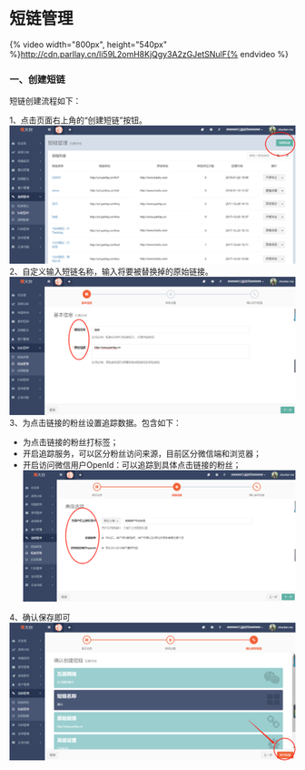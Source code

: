 # 短链管理
{% video width="800px", height="540px" %}http://cdn.parllay.cn/li59L2omH8KjQgy3A2zGJetSNulF{% endvideo %}

### 一、创建短链

短链创建流程如下：

1、点击页面右上角的“创建短链”按钮。![](/assets/1516620176%281%29.png)2、自定义输入短链名称，输入将要被替换掉的原始链接。![](/assets/1516620256.png)3、为点击链接的粉丝设置追踪数据。包含如下：

* 为点击链接的粉丝打标签；
* 开启追踪服务，可以区分粉丝访问来源，目前区分微信端和浏览器；
* 开启访问微信用户OpenId：可以追踪到具体点击链接的粉丝；![](/assets/1516620352%281%29.png)

4、确认保存即可![](/assets/1516621257%281%29.png)

